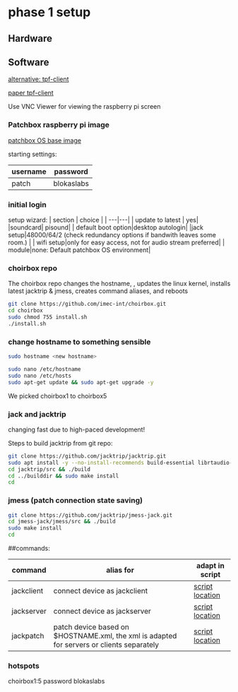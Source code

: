 
# phase 1 setup

## Hardware

## Software

[alternative: tpf-client](https://gitlab.zhdk.ch/TPF/tpf-client)

[paper tpf-client](https://lac.linuxaudio.org/2019/doc/haefeli.pdf)

Use VNC Viewer for viewing the raspberry pi screen

### Patchbox raspberry pi image

[patchbox OS base image](https://blokas.io/patchbox-os/)

starting settings:

|username|password|
|-|-|
|patch | blokaslabs|

### initial login

setup wizard:
| section |  choice |
| ---|---|
| update to latest | yes|
|soundcard| pisound|
| default boot option|desktop autologin|
|jack setup|48000/64/2 (check redundancy options if bandwith leaves some room.) |
| wifi setup|only for easy access, not for audio stream preferred|
| module|none: Default patchbox OS environment|

### choirbox repo

The choirbox repo changes the hostname, , updates the linux kernel, installs latest jacktrip & jmess, creates command aliases, and reboots

```bash
git clone https://github.com/imec-int/choirbox.git
cd choirbox
sudo chmod 755 install.sh
./install.sh
```

### change hostname to something sensible

```bash
sudo hostname <new hostname>

sudo nano /etc/hostname
sudo nano /etc/hosts
sudo apt-get update && sudo apt-get upgrade -y
```

We picked choirbox1 to choirbox5
<!-- 
### kernel PREEMPT

is enabled by default on the patchbox OS
but not on newest image...
stick to stock 5.4.x kernel at the moment

```bash
uname -v
```

> \#1 SMP PREEMPT RT Wed Mar 11 17:15:58 EET 2020 -->

### jack and jacktrip

changing fast due to high-paced development!

Steps to build jacktrip from git repo:

```bash
git clone https://github.com/jacktrip/jacktrip.git
sudo apt install -y --no-install-recommends build-essential librtaudio-dev qt5-default autoconf automake libtool make libjack-jackd2-dev qjackctl audacity git
cd jacktrip/src && ./build
cd ../builddir && sudo make install
cd
```

### jmess (patch connection state saving)

```bash
git clone https://github.com/jacktrip/jmess-jack.git
cd jmess-jack/jmess/src && ./build
sudo make install
cd
```



##commands:

| command| alias for| adapt in script|
|-|-|-|
|jackclient| connect device as jackclient|[script location](./scripts/startup/jacktripClient/jacktripClient.sh)|
|jackserver| connect device as jackserver|[script location](./scripts/startup/jacktripServer/jacktripServer.sh)|
|jackpatch| patch device based on $HOSTNAME.xml, the xml is adapted for servers or clients separately|[script location](./scripts/startup/patching/patch.sh)|
<!-- 
### time for a backup maybe?

!!! check actual disk names !!!!

```
sudo dd if=/dev/rdisk2 | gzip > pisound-jacktrip-img.gz
``` -->
<!-- 
### connect

```bash
jacktrip -C <IP> --clientname $HOSTNAME -n 8
```

### port forwarding

on your router make sure port 4464 is forwarding for TCP, port 61002 for UDP

## debugging

[iperf](https://www.haven2.com/index.php/use-iperf-to-test-port-forwarding-and-network-performance-between-participants-in-an-online-jam-session)

## starting

There should be 1 RPi/computer serving as server, the others are clients.

### Server

On the server, we must make sure jackd is running.

#### Mac OS X

Open Jackpilot. Adapt the settings according to [jack_setup](#jack_setup)

![jack pref](./images/jackpilot_preferences.png)
Run Jackpilot, then QJackctl.

In QJackctl, go to setup and make sure the settings correspond to [jack setup](#jack_setup)

open a terminal:

```bash
jacktrip -S
```

to start jacktrip in Hub server mode:
![server started](./images/server_start.png)

Once a client connects you should see him appearing on the server terminal:
![connected client](./images/client_connected.png)

### clients

open a terminal and enter:

```bash
jacktrip -C <server IP> --clientname $HOSTNAME -n 2
e.g. jacktrip -C choirbox1.local --nojackportsconnect --clientname $HOSTNAME -n 2
```

open the pd patch on all clients

### save jacktrip connections

```bash
jmess -s choirbox_connections.xml
```

#### disconnect

```bash
jmess -D
```

#### reload

```bash
jmess -D
jmess -c choirbox_connections.xml
```

### patching

#### master

Important on the master (Qjackctl): the master is a client as well, yet does not receive its inputs via jacktrip, but from the system. So we have to connect system to the pure data input, instead of the jacktrip receives.

The remote clients, of course, come into the jacktrip receives and should be patched this way.

#### clients

On the clients, we patch the system inputs to the jacktrip sends, and the jacktrip receives to the system outputs.

### BPM tapping

[python3 script](metronome.py), necessary to install [gpiozero](https://gpiozero.readthedocs.io/en/stable/installing.html) via apt.

## testen in ASIL lab

Voorheen hadden tussen de muide en de krook 25ms roundtrip delay. In het ASIL lab liggen de waardes hoger.

![ASIL switch rechtstreeks](./images/ASIL_switch_rechtstreeks.png) Rechtstreeks op de grote switch van het ASIL lab verkrijgen we 48ms loopback delay.

Om gecontroleerd te kunnen testen verbinden we, via statisch IP adres, 2 raspberry pi's met elkaar. De loopback delay dan is
![]() -->

### hotspots

choirbox1:5 password blokaslabs

### 
